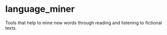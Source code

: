 # language_miner
Tools that help to mine new words through reading and listening to fictional texts.

